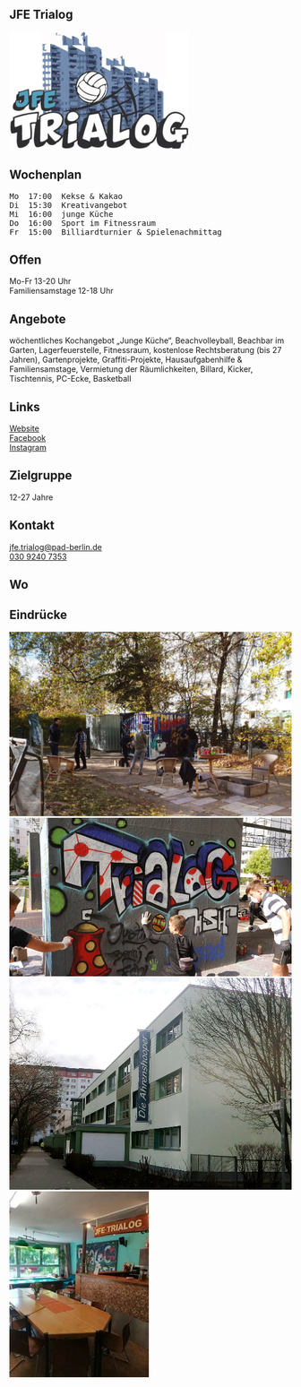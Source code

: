 ## JFE Trialog
<img id="topmedia" src="images/Logos/Trialog.jpg" />

## Wochenplan
<pre id="weeklyschedule">
Mo  17:00  Kekse & Kakao
Di  15:30  Kreativangebot
Mi  16:00  junge Küche
Do  16:00  Sport im Fitnessraum
Fr  15:00  Billiardturnier & Spielenachmittag
</pre>

## Offen
Mo-Fr 13-20 Uhr<br>
Familiensamstage 12-18 Uhr

## Angebote
<p id="activities">
 wöchentliches Kochangebot „Junge Küche“, Beachvolleyball, Beachbar im Garten, Lagerfeuerstelle, Fitnessraum, kostenlose Rechtsberatung (bis 27 Jahren), Gartenprojekte, Graffiti-Projekte, Hausaufgabenhilfe & Familiensamstage, Vermietung der Räumlichkeiten, Billard, Kicker, Tischtennis, PC-Ecke, Basketball
</p>

## Links
<a target="_blank" href="https://www.pad-berlin.de/jugendarbeit-praevention-und-qualifikation/jfe-trialog">Website</a><br>
<a target="_blank" href="https://de-de.facebook.com/jfetrialog/">Facebook</a><br>
<a target="_blank" href="https://www.instagram.com/jfe.trialog/">Instagram</a>

## Zielgruppe
12-27 Jahre

## Kontakt
[jfe.trialog@pad-berlin.de](mailto:jfe.trialog@pad-berlin.de)<br>
<a href="tel:+493092407353">030 9240 7353</a>

## Wo
<div id="gmap"></div>
<script>window.onload = showMap('Ahrenshooper Straße 7, 13051 Berlin', 0, 'gmap_mini')</script>

## Eindrücke
<div class="mediacontainer">
  <img src="images/JFE_Trialog/1.jpg" />
  <img src="images/JFE_Trialog/2.jpg" />
  <img src="images/JFE_Trialog/3.jpg" />
  <img src="images/JFE_Trialog/4.jpg" />
</div>
